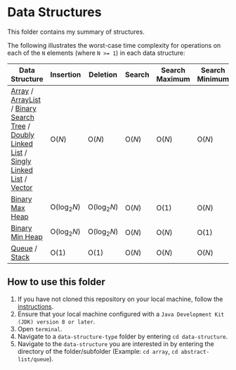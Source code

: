 # Data Structures

This folder contains my summary of structures.

The following illustrates the worst-case time complexity for operations on each of the `N` elements (where `N >= 1`) in each data structure:

Data Structure           | Insertion               | Deletion                | Search                   | Search Maximum            | Search Minimum
------------------------ | ----------------------- | ----------------------- | -----------------------  | -----------------------   | -----------------------
[Array](https://github.com/shumarb/notes-and-code/tree/main/data-structures/array) / [ArrayList](https://github.com/shumarb/notes-and-code/tree/main/data-structures/abstract-list/array-list) / [Binary Search Tree](https://github.com/shumarb/notes-and-code/tree/main/data-structures/tree/binary-search-tree) / [Doubly Linked List](https://github.com/shumarb/notes-and-code/tree/main/data-structures/abstract-list/linked-list/doubly-linked-list) / [Singly Linked List](https://github.com/shumarb/notes-and-code/tree/main/data-structures/abstract-list/linked-list/singly-linked-list) / [Vector](https://github.com/shumarb/notes-and-code/tree/main/data-structures/abstract-list/vector) | O(_N_) | O(_N_) | O(_N_) | O(_N_) | O(_N_)
[Binary Max Heap](https://github.com/shumarb/notes-and-code/tree/main/data-structures/tree/binary-max-heap) | O(log<sub>2</sub>_N_) | O(log<sub>2</sub>_N_) | O(_N_) | O(1) | O(_N_)
[Binary Min Heap](https://github.com/shumarb/notes-and-code/tree/main/data-structures/tree/binary-min-heap) | O(log<sub>2</sub>_N_) | O(log<sub>2</sub>_N_) | O(_N_)  | O(_N_) | O(1)
[Queue](https://github.com/shumarb/notes-and-code/tree/main/data-structures/abstract-list/queue) / [Stack](https://github.com/shumarb/notes-and-code/tree/main/data-structures/abstract-list/stack) | O(1) | O(1) | O(_N_) | O(_N_) | O(_N_)

## How to use this folder
1. If you have not cloned this repository on your local machine, follow the [instructions](https://github.com/shumarb/notes-and-code#how-to-use-this-repository).
2. Ensure that your local machine configured with a `Java Development Kit (JDK) version 8 or later`.
3. Open `terminal`.
4. Navigate to a `data-structure-type` folder by entering `cd data-structure`.
5. Navigate to the `data-structure` you are interested in by entering the directory of the folder/subfolder (Example: `cd array`, `cd abstract-list/queue`).
